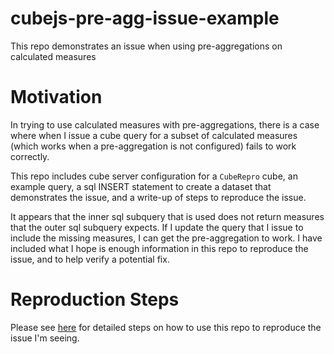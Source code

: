 # cubejs-pre-agg-issue-example

This repo demonstrates an issue when using pre-aggregations on calculated measures

# Motivation

In trying to use calculated measures with pre-aggregations, there is a case
where when I issue a cube query for a subset of calculated measures (which works
when a pre-aggregation is not configured) fails to work correctly.

This repo includes cube server configuration for a `CubeRepro` cube, an example
query, a sql INSERT statement to create a dataset that demonstrates the issue,
and a write-up of steps to reproduce the issue.

It appears that the inner sql subquery that is used does not return measures
that the outer sql subquery expects. If I update the query that I issue to
include the missing measures, I can get the pre-aggregation to work. I have
included what I hope is enough information in this repo to reproduce the issue,
and to help verify a potential fix.

# Reproduction Steps

Please see [here](./doc/ReproductionSteps.md) for detailed steps on how to use
this repo to reproduce the issue I'm seeing.
